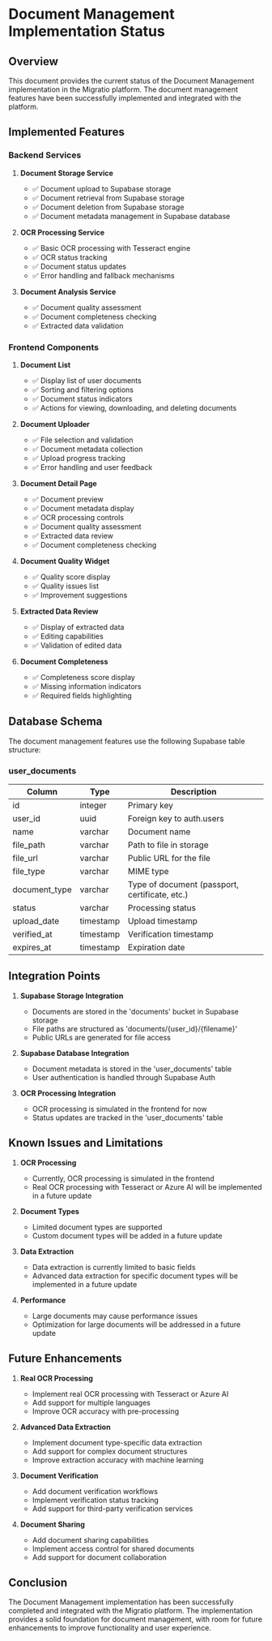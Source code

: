 # Document Management Implementation Status

## Overview

This document provides the current status of the Document Management implementation in the Migratio platform. The document management features have been successfully implemented and integrated with the platform.

## Implemented Features

### Backend Services

1. **Document Storage Service**
   - ✅ Document upload to Supabase storage
   - ✅ Document retrieval from Supabase storage
   - ✅ Document deletion from Supabase storage
   - ✅ Document metadata management in Supabase database

2. **OCR Processing Service**
   - ✅ Basic OCR processing with Tesseract engine
   - ✅ OCR status tracking
   - ✅ Document status updates
   - ✅ Error handling and fallback mechanisms

3. **Document Analysis Service**
   - ✅ Document quality assessment
   - ✅ Document completeness checking
   - ✅ Extracted data validation

### Frontend Components

1. **Document List**
   - ✅ Display list of user documents
   - ✅ Sorting and filtering options
   - ✅ Document status indicators
   - ✅ Actions for viewing, downloading, and deleting documents

2. **Document Uploader**
   - ✅ File selection and validation
   - ✅ Document metadata collection
   - ✅ Upload progress tracking
   - ✅ Error handling and user feedback

3. **Document Detail Page**
   - ✅ Document preview
   - ✅ Document metadata display
   - ✅ OCR processing controls
   - ✅ Document quality assessment
   - ✅ Extracted data review
   - ✅ Document completeness checking

4. **Document Quality Widget**
   - ✅ Quality score display
   - ✅ Quality issues list
   - ✅ Improvement suggestions

5. **Extracted Data Review**
   - ✅ Display of extracted data
   - ✅ Editing capabilities
   - ✅ Validation of edited data

6. **Document Completeness**
   - ✅ Completeness score display
   - ✅ Missing information indicators
   - ✅ Required fields highlighting

## Database Schema

The document management features use the following Supabase table structure:

### user_documents

| Column | Type | Description |
|--------|------|-------------|
| id | integer | Primary key |
| user_id | uuid | Foreign key to auth.users |
| name | varchar | Document name |
| file_path | varchar | Path to file in storage |
| file_url | varchar | Public URL for the file |
| file_type | varchar | MIME type |
| document_type | varchar | Type of document (passport, certificate, etc.) |
| status | varchar | Processing status |
| upload_date | timestamp | Upload timestamp |
| verified_at | timestamp | Verification timestamp |
| expires_at | timestamp | Expiration date |

## Integration Points

1. **Supabase Storage Integration**
   - Documents are stored in the 'documents' bucket in Supabase storage
   - File paths are structured as 'documents/{user_id}/{filename}'
   - Public URLs are generated for file access

2. **Supabase Database Integration**
   - Document metadata is stored in the 'user_documents' table
   - User authentication is handled through Supabase Auth

3. **OCR Processing Integration**
   - OCR processing is simulated in the frontend for now
   - Status updates are tracked in the 'user_documents' table

## Known Issues and Limitations

1. **OCR Processing**
   - Currently, OCR processing is simulated in the frontend
   - Real OCR processing with Tesseract or Azure AI will be implemented in a future update

2. **Document Types**
   - Limited document types are supported
   - Custom document types will be added in a future update

3. **Data Extraction**
   - Data extraction is currently limited to basic fields
   - Advanced data extraction for specific document types will be implemented in a future update

4. **Performance**
   - Large documents may cause performance issues
   - Optimization for large documents will be addressed in a future update

## Future Enhancements

1. **Real OCR Processing**
   - Implement real OCR processing with Tesseract or Azure AI
   - Add support for multiple languages
   - Improve OCR accuracy with pre-processing

2. **Advanced Data Extraction**
   - Implement document type-specific data extraction
   - Add support for complex document structures
   - Improve extraction accuracy with machine learning

3. **Document Verification**
   - Add document verification workflows
   - Implement verification status tracking
   - Add support for third-party verification services

4. **Document Sharing**
   - Add document sharing capabilities
   - Implement access control for shared documents
   - Add support for document collaboration

## Conclusion

The Document Management implementation has been successfully completed and integrated with the Migratio platform. The implementation provides a solid foundation for document management, with room for future enhancements to improve functionality and user experience.
